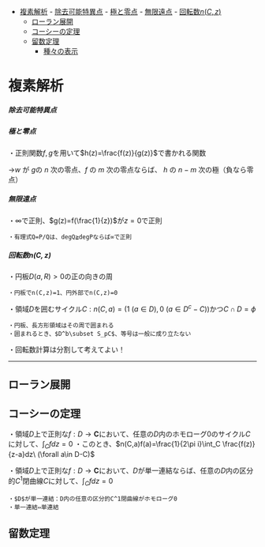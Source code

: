 - [複素解析](#複素解析)
        - [除去可能特異点](#除去可能特異点)
        - [極と零点](#極と零点)
        - [無限遠点](#無限遠点)
        - [回転数$n(C,z)$](#回転数ncz)
  - [ローラン展開](#ローラン展開)
  - [コーシーの定理](#コーシーの定理)
  - [留数定理](#留数定理)
    - [種々の表示](#種々の表示)


# 複素解析

##### 除去可能特異点

##### 極と零点

・正則関数$f,g$を用いて$h(z)=\frac{f(z)}{g(z)}$で書かれる関数

→$w$ が $g$の $n$ 次の零点、$f$ の $m$ 次の零点ならば、 $h$ の $n-m$ 次の極（負なら零点）

##### 無限遠点

・$\infty$で正則、$g(z)=f(\frac{1}{z})$が$z=0$で正則

    ・有理式Q=P/Qは、degQ≧degPならば∞で正則

##### 回転数$n(C,z)$

・円板$D(a,R)>0$の正の向きの周

    ・円板でn(C,z)=1、円外部でn(C,z)=0

・領域$D$を囲むサイクル$C:n(C,a)=(1\ (a\in D),0\ (a\in D^c-C))$かつ$C\cap D=\phi$

    ・円板、長方形領域はその周で囲まれる
    ・囲まれるとき、$D^b\subset S_pC$、等号は一般に成り立たない

・回転数計算は分割して考えてよい！

---
## ローラン展開

## コーシーの定理

・領域$D$上で正則な$f:D\to\bm{C}$において、任意の$D$内のホモローグ$0$のサイクル$C$に対して、$\int_Cfdz=0$
・このとき、$n(C,a)f(a)=\frac{1}{2\pi i}\int_C \frac{f(z)}{z-a}dz\ (\forall a\in D-C)$


・領域$D$上で正則な$f:D\to\bm{C}$において、$D$が単一連結ならば、任意の$D$内の区分的$C^1$閉曲線$C$に対して、$\int_Cfdz=0$

    ・$D$が単一連結：D内の任意の区分的C^1閉曲線がホモローグ0
    ・単一連結⇔単連結

## 留数定理

